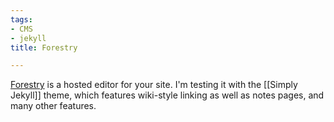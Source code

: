 ```yaml
---
tags:
- CMS
- jekyll
title: Forestry

---
```

[Forestry](https://forestry.io) is a hosted editor for your site. I'm testing it with the \[\[Simply Jekyll\]\] theme, which features wiki-style linking as well as notes pages, and many other features.